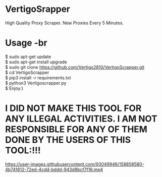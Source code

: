 # VertigoSrapper
High Quality Proxy Scraper. New Proxies Every 5 Minutes.
# Usage -br
$ sudo apt-get update\
$ sudo apt-get install upgrade\
$ sudo git clone https://github.com/Vertigo2810/VertigoScrapper.git \
$ cd VertigoScrapper\
$ pip3 install -r requirements.txt\
$ python3 Vertigoscrapper.py\
$ Enjoy:)
# I DID NOT MAKE THIS TOOL FOR ANY ILLEGAL ACTIVITIES. I AM NOT RESPONSIBLE FOR ANY OF THEM DONE BY THE USERS OF THIS TOOL:!!!

https://user-images.githubusercontent.com/93049946/158858580-4b741612-72ed-4cdd-bddd-943d8bcf7f18.mp4

